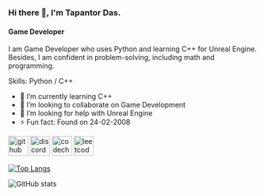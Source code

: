 ### Hi there 👋, I'm Tapantor Das.
#### Game Developer
I am Game Developer who uses Python and learning C++ for Unreal Engine. Besides, I am confident in problem-solving, including math and programming. 

Skills: Python / C++

- 🌱 I’m currently learning C++ 
- 👯 I’m looking to collaborate on Game Development 
- 🤔 I’m looking for help with Unreal Engine 
- ⚡ Fun fact: Found on 24-02-2008 


[<img src='https://cdn.jsdelivr.net/npm/simple-icons@3.0.1/icons/github.svg' alt='github' height='40'>](https://github.com/cpsbd66)  [<img src='https://cdn.jsdelivr.net/npm/simple-icons@3.0.1/icons/discord.svg' alt='discord' height='40'>](discord.com/users/985474007195353108)  [<img src='https://cdn.jsdelivr.net/npm/simple-icons@3.0.1/icons/codechef.svg' alt='codechef' height='40'>](https://www.codechef.com/users/tapantor_2008)  [<img src='https://cdn.jsdelivr.net/npm/simple-icons@3.0.1/icons/leetcode.svg' alt='leetcode' height='40'>](https://leetcode.com/cpsbd66/)  

[![Top Langs](https://github-readme-stats.vercel.app/api/top-langs/?username=cpsbd66)](https://github.com/anuraghazra/github-readme-stats)

![GitHub stats](https://github-readme-stats.vercel.app/api?username=cpsbd66&show_icons=true)

